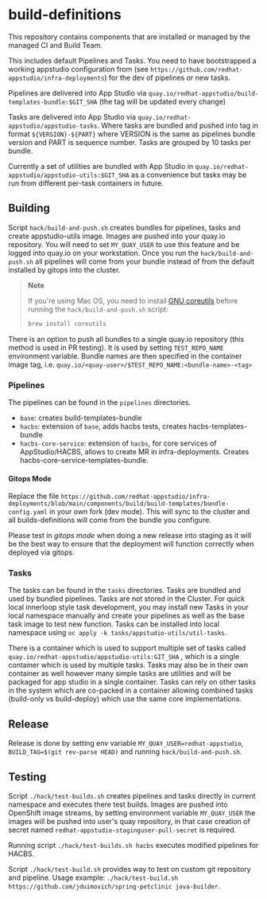 # build-definitions

This repository contains components that are installed or managed by the managed CI and Build Team.

This includes default Pipelines and Tasks. You need to have bootstrapped a working appstudio configuration from (see `https://github.com/redhat-appstudio/infra-deployments`) for the dev of pipelines or new tasks.

Pipelines are delivered into App Studio via `quay.io/redhat-appstudio/build-templates-bundle:$GIT_SHA` (the tag will be updated every change)

Tasks are delivered into App Studio via `quay.io/redhat-appstudio/appstudio-tasks`. Where tasks are bundled and pushed into tag in format `${VERSION}-${PART}` where VERSION is the same as pipelines bundle version and PART is sequence number. Tasks are grouped by 10 tasks per bundle.

Currently a set of utilities are bundled with App Studio in `quay.io/redhat-appstudio/appstudio-utils:$GIT_SHA` as a convenience but tasks may be run from different per-task containers in future.

## Building

Script `hack/build-and-push.sh` creates bundles for pipelines, tasks and create appstudio-utils image. Images are pushed into your quay.io repository. You will need to set `MY_QUAY_USER` to use this feature and be logged into quay.io on your workstation.
Once you run the `hack/build-and-push.sh` all pipelines will come from your bundle instead of from the default installed by gitops into the cluster.

> **Note**
>
> If you're using Mac OS, you need to install [GNU coreutils](https://formulae.brew.sh/formula/coreutils) before running the `hack/build-and-push.sh` script:
> ```bash
> brew install coreutils
> ```

There is an option to push all bundles to a single quay.io repository (this method is used in PR testing). It is used by setting `TEST_REPO_NAME` environment variable. Bundle names are then specified in the container image tag, i.e. `quay.io/<quay-user>/$TEST_REPO_NAME:<bundle-name>-<tag>`

### Pipelines

The pipelines can be found in the `pipelines` directories.

- `base`: creates build-templates-bundle
- `hacbs`: extension of `base`, adds hacbs tests, creates hacbs-templates-bundle
- `hacbs-core-service`: extension of `hacbs`, for core services of AppStudio/HACBS, allows to create MR in infra-deployments. Creates hacbs-core-service-templates-bundle.

#### Gitops Mode

Replace the file `https://github.com/redhat-appstudio/infra-deployments/blob/main/components/build/build-templates/bundle-config.yaml` in your own fork (dev mode). This will sync to the cluster and all builds-definitions will come from the bundle you configure.

Please test in _gitops mode_ when doing a new release into staging as it will be the best way to ensure that the deployment will function correctly when deployed via gitops.

### Tasks

The tasks can be found in the `tasks` directories. Tasks are bundled and used by bundled pipelines. Tasks are not stored in the Cluster.
For quick local innerloop style task development, you may install new Tasks in your local namespace manually and create your pipelines as well as the base task image to test new function. Tasks can be installed into local namespace using `oc apply -k tasks/appstudio-utils/util-tasks`.

There is a container which is used to support multiple set of tasks called `quay.io/redhat-appstudio/appstudio-utils:GIT_SHA` , which is a single container which is used by multiple tasks. Tasks may also be in their own container as well however many simple tasks are utilities and will be packaged for app studio in a single container. Tasks can rely on other tasks in the system which are co-packed in a container allowing combined tasks (build-only vs build-deploy) which use the same core implementations.

## Release

Release is done by setting env variable `MY_QUAY_USER=redhat-appstudio`, `BUILD_TAG=$(git rev-parse HEAD)` and running `hack/build-and-push.sh`.

## Testing

Script `./hack/test-builds.sh` creates pipelines and tasks directly in current namespace and executes there test builds. Images are pushed into OpenShift image streams, by setting environment variable `MY_QUAY_USER` the images will be pushed into user's quay repository, in that case creation of secret named `redhat-appstudio-staginguser-pull-secret` is required.

Running script `./hack/test-builds.sh hacbs` executes modified pipelines for HACBS.

Script `./hack/test-build.sh` provides way to test on custom git repository and pipeline. Usage example: `./hack/test-build.sh https://github.com/jduimovich/spring-petclinic java-builder`.
